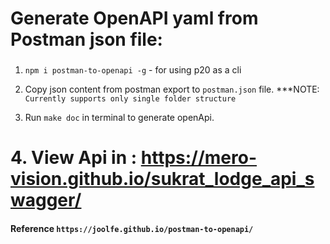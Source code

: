 # Generate OpenAPI yaml from Postman json file:

###

1. `npm i postman-to-openapi -g` - for using p20 as a cli

2. Copy json content from postman export to `postman.json` file. \*\*\*NOTE: `Currently supports only single folder structure`

3. Run `make doc` in terminal to generate openApi.

# 4. View Api in : https://mero-vision.github.io/sukrat_lodge_api_swagger/

#### Reference `https://joolfe.github.io/postman-to-openapi/`


